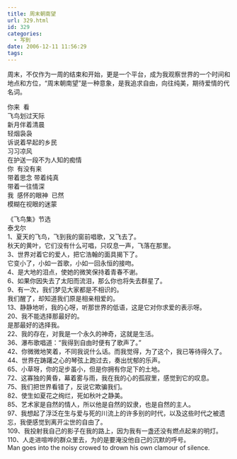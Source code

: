 ```yaml
---
title: 周末朝南望
url: 329.html
id: 329
categories:
  - 写到
date: 2006-12-11 11:56:29
tags:
---
```


周末，不仅作为一周的结束和开始，更是一个平台，成为我观察世界的一个时间和地点和方位，“周末朝南望”是一种意象，是我追求自由，向往纯美，期待爱情的代名词。  
  
你来  看  
飞鸟划过天际  
新月伴着清晨  
轻烟袅袅  
诉说着早起的乡民  
习习凉风  
在护送一段不为人知的痴情  
你  有没有来  
带着思念 带着纯真  
带着一往情深  
我  感怀的眼神  已然  
模糊在视眼的迷蒙  
  
  
《飞鸟集》节选  
泰戈尔  
1、夏天的飞鸟，飞到我的窗前唱歌，又飞去了。  
秋天的黄叶，它们没有什么可唱，只叹息一声，飞落在那里。  
3、世界对着它的爱人，把它浩翰的面具揭下了。  
它变小了，小如一首歌，小如一回永恒的接吻。　  
4、是大地的泪点，使她的微笑保持着青春不谢。　  
6、如果你因失去了太阳而流泪，那么你也将失去群星了。  
9、有一次，我们梦见大家都是不相识的。  
我们醒了，却知道我们原是相亲相爱的。　　  
13、静静地听，我的心呀，听那世界的低语，这是它对你求爱的表示呀。　  
20、我不能选择那最好的。  
是那最好的选择我。  
22、我的存在，对我是一个永久的神奇，这就是生活。  
36、瀑布歌唱道：“我得到自由时便有了歌声了。”　  
42、你微微地笑着，不同我说什么话。而我觉得，为了这个，我已等待得久了。  
44、世界在踌躇之心的琴弦上跑过去，奏出忧郁的乐声。  
65、小草呀，你的足步虽小，但是你拥有你足下的土地。  
72、这寡独的黄昏，幕着雾与雨，我在我的心的孤寂里，感觉到它的叹息。　  
75、我们把世界看错了，反说它欺骗我们。  
82、使生如夏花之绚烂，死如秋叶之静美。　  
85、艺术家是自然的情人，所以他是自然的奴隶，也是自然的主人。　  
97、我想起了浮泛在生与爱与死的川流上的许多别的时代，以及这些时代之被遗忘，我便感觉到离开尘世的自由了。  
109、我投射我自己的影子在我的路上，因为我有一盏还没有燃点起来的明灯。  
110、人走进喧哗的群众里去，为的是要淹没他自己的沉默的呼号。　　　　　　  
Man goes into the noisy crowed to drown his own clamour of silence.